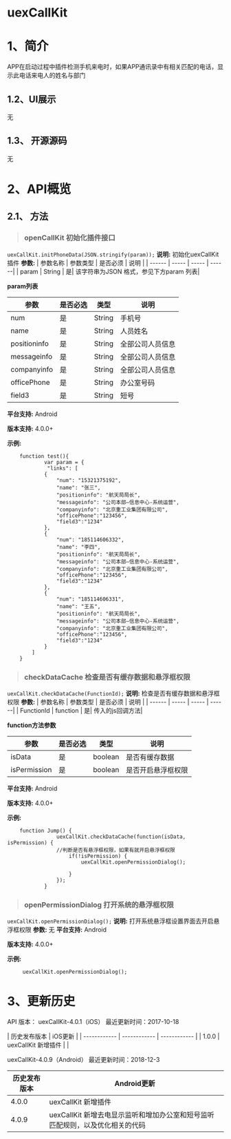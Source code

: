 # uexCallKit

# 1、简介
 APP在启动过程中插件检测手机来电时，如果APP通讯录中有相关匹配的电话，显示此电话来电人的姓名与部门

## 1.2、UI展示
无
## 1.3、 开源源码
无
# 2、API概览
## 2.1、 方法

> ### openCallKit 初始化插件接口
`uexCallKit.initPhoneData(JSON.stringify(param));`
**说明:**
初始化uexCallKit插件
**参数:**
| 参数名称 | 参数类型 | 是否必须 | 说明 |
| ------ | ----- | ----- | ------|
| param | String | 是| 该字符串为JSON 格式，参见下方param 列表|

**param列表**


|参数|是否必选|类型|说明|
| ----- | ------- | ------ | ------ |
|num|是|String|手机号|
|name|是|String|人员姓名|
|positioninfo|是|String|全部公司人员信息|(IOS此参数无效)
|messageinfo|是|String|全部公司人员信息|
|companyinfo|是|String|全部公司人员信息|(IOS此参数无效)
|officePhone|是|String|办公室号码|(IOS此参数无效)
|field3|是|String|短号|(IOS此参数无效)

**平台支持:**
Android

**版本支持:**
4.0.0+

**示例:**

```
	function test(){
	        var param = {
	         "links": [
	        {
                "num": "15321375192",
                "name": "张三",
                "positioninfo": "航天局局长",
                "messageinfo": "公司本部—信息中心-系统运营",
                "companyinfo": "北京重工业集团有限公司",
				"officePhone":"123456",
				"field3":"1234"
	        },
	        {
                "num": "185114606332",
                "name": "李四",
                "positioninfo": "航天局局长",
                "messageinfo": "公司本部—信息中心-系统运营",
                "companyinfo": "北京重工业集团有限公司",
				"officePhone":"123456",
				"field3":"1234"
	        },
	        {
                "num": "185114606331",
                "name": "王五",
                "positioninfo": "航天局局长",
                "messageinfo": "公司本部—信息中心-系统运营",
                "companyinfo": "北京重工业集团有限公司",
				"officePhone":"123456",
				"field3":"1234"
	        }
	    ]
	}

```




> ### checkDataCache 检查是否有缓存数据和悬浮框权限
`uexCallKit.checkDataCache(FunctionId);`
**说明:**
检查是否有缓存数据和悬浮框权限
**参数:**
| 参数名称 | 参数类型 | 是否必须 | 说明 |
| ------ | ----- | ----- | ------|
| FunctionId | function  | 是| 传入的js回调方法|

**function方法参数**


|参数|是否必选|类型|说明|
| ----- | ------- | ------ | ------ |
|isData|是|boolean|是否有缓存数据|
|isPermission|是|boolean|是否开启悬浮框权限|
**平台支持:**
Android

**版本支持:**
4.0.0+

**示例:**

```
	function Jump() {
				uexCallKit.checkDataCache(function(isData, isPermission) {
				//判断是否有悬浮框权限，如果有就开启悬浮框权限
					if(!isPermission) {
						uexCallKit.openPermissionDialog();

					}
				});
			}

```

> ### openPermissionDialog 打开系统的悬浮框权限
`uexCallKit.openPermissionDialog();`
**说明:**
打开系统悬浮框设置界面去开启悬浮框权限
**参数:**
无
**平台支持:**
Android

**版本支持:**
4.0.0+

**示例:**

```
	 uexCallKit.openPermissionDialog();

```


# 3、更新历史

API 版本：
uexCallKit-4.0.1（iOS）
 最近更新时间：2017-10-18



|  历史发布版本 | iOS更新  |
| ------------ | ------------ | ------------ |
| 1.0.0 | uexCallKit 新增插件 | |

uexCallKit-4.0.9（Android）
 最近更新时间：2018-12-3

|  历史发布版本 | Android更新  |
| ------------ | ------------ |
| 4.0.0 | uexCallKit 新增插件 |
| 4.0.9 | uexCallKit 新增去电显示监听和增加办公室和短号监听匹配规则，以及优化相关的代码 |
